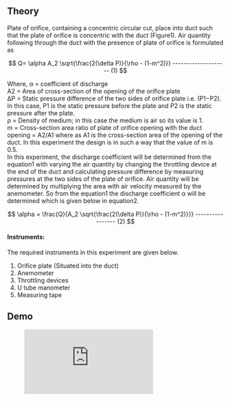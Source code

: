## Theory

Plate of orifice, containing a concentric circular cut, place into duct such that the plate of orifice is concentric with the duct (Figure1). Air quantity following through the duct with the presence of plate of orifice is formulated as

$$ Q= \alpha A_2 \sqrt{\frac{2(\delta P)}{\rho - (1-m^2)}}  -------------------- (1) $$

Where,
α = coefficient of discharge  
A2 = Area of cross-section of the opening of the orifice plate  
ΔP = Static pressure difference of the two sides of orifice plate i.e. (P1−P2). In this case, P1 is the static pressure   before the plate and P2 is the static pressure after the plate.  
ρ = Density of medium; in this case the medium is air so its value is 1.  
m = Cross-section area ratio of plate of orifice opening with the duct opening = A2/A1 where as A1 is the cross-section   area of the opening of the duct. In this experiment the design is in such a way that the value of m is 0.5.  
In this experiment, the discharge coefficient will be determined from the equation1 with varying the air quantity by changing the throttling device at the end of the duct and calculating pressure difference by measuring pressures at the two sides of the plate of orifice. Air quantity will be determined by multiplying the area with air velocity measured by the anemometer. So from the equation1 the discharge coefficient α will be determined which is given below in equation2.  

$$ \alpha = \frac{Q}{A_2 \sqrt{\frac{2(\delta P)}{\rho - (1-m^2)}}} ----------------- (2) $$

#### **Instruments:**
The required instruments in this experiment are given below.

1. Orifice plate (Situated into the duct)
2. Anemometer
3. Throttling devices
4. U tube manometer
5. Measuring tape

## Demo

<figure class="video_container">
  <iframe src="https://www.youtube.com/embed/uSUNMVih_kE" frameborder="0" allowfullscreen="true"> </iframe>
</figure>

<script id="MathJax-script" async src="https://cdn.jsdelivr.net/npm/mathjax@3/es5/tex-mml-chtml.js"></script>